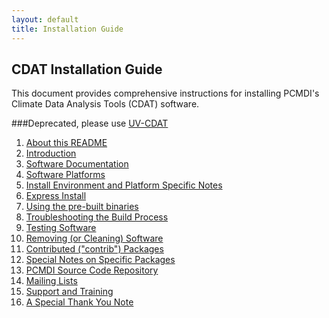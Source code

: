 ```yaml
---
layout: default
title: Installation Guide
---
```

##  CDAT Installation Guide

This document provides comprehensive instructions for installing PCMDI's
Climate Data Analysis Tools (CDAT) software.

###Deprecated, please use [UV-CDAT](http://uv-cdat.org)

 1. [About this README](about-readme.html)
 2. [Introduction](introduction.html)
 3. [Software Documentation](software-documentation.html)
 4. [Software Platforms](software-platforms.html)
 5. [Install Environment and Platform Specific Notes](install-environment.html)
 6. [Express Install](express-install.html)
 7. [Using the pre-built binaries](copy_of_express-install.html)
 8. [Troubleshooting the Build Process](troubleshooting.html)
 9. [Testing Software](testing-software.html)
10. [Removing (or Cleaning) Software](removing-software.html)
11. [Contributed ("contrib") Packages](contrib.html)
12. [Special Notes on Specific Packages](special-notes.html)
13. [PCMDI Source Code Repository](svn.html)
14. [Mailing Lists](mailing-lists.html)
15. [Support and Training](support-and-training.html)
16. [A Special Thank You Note](thank-you.md)

